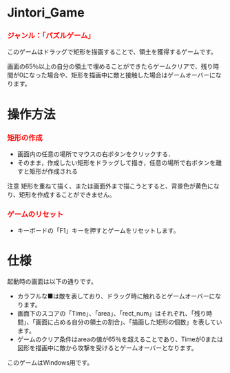# Jintori_Game

<h3 style="color:#ff0000">ジャンル：「パズルゲーム」</h3>

このゲームはドラッグで矩形を描画することで、領土を獲得するゲームです。

画面の65％以上の自分の領土で埋めることができたらゲームクリアで、残り時間が0になった場合や、矩形を描画中に敵と接触した場合はゲームオーバーになります。

# 操作方法
 
<h3 style="color:#ff0000">矩形の作成</h3>

* 画面内の任意の場所でマウスの右ボタンをクリックする．
* そのまま，作成したい矩形をドラッグして描き，任意の場所で右ボタンを離すと矩形が作成される
 
注意
矩形を重ねて描く、または画面外まで描こうとすると、背景色が黄色になり、矩形を作成することができません。

<h3 style="color:#ff0000">ゲームのリセット</h3>

* キーボードの「F1」キーを押すとゲームをリセットします。


# 仕様

起動時の画面は以下の通りです。

* カラフルな■は敵を表しており、ドラッグ時に触れるとゲームオーバーになります。
* 画面下のスコアの「Time」、「area」、「rect_num」はそれぞれ、「残り時間」、「画面に占める自分の領土の割合」、「描画した矩形の個数」を表しています。
* ゲームのクリア条件はareaの値が65％を超えることであり、Timeが0または図形を描画中に敵から攻撃を受けるとゲームオーバーとなります。

このゲームはWindows用です。
